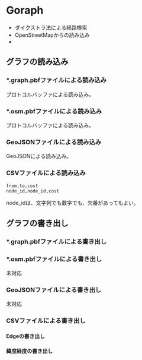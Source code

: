 # Goraph

- ダイクストラ法による経路検索
- OpenStreetMapからの読み込み
- 

## グラフの読み込み

### *.graph.pbfファイルによる読み込み

プロトコルバッファによる読み込み。

### *.osm.pbfファイルによる読み込み

プロトコルバッファによる読み込み。

### GeoJSONファイルによる読み込み

GeoJSONによる読み込み。

### CSVファイルによる読み込み

```csv
from,to,cost
node_id,node_id,cost
```

node_idは、文字列でも数字でも、欠番があってもよい。

## グラフの書き出し



### *.graph.pbfファイルによる書き出し



### *.osm.pbfファイルによる書き出し

未対応

### GeoJSONファイルによる書き出し

未対応

### CSVファイルによる書き出し

#### Edgeの書き出し


#### 緯度経度の書き出し

